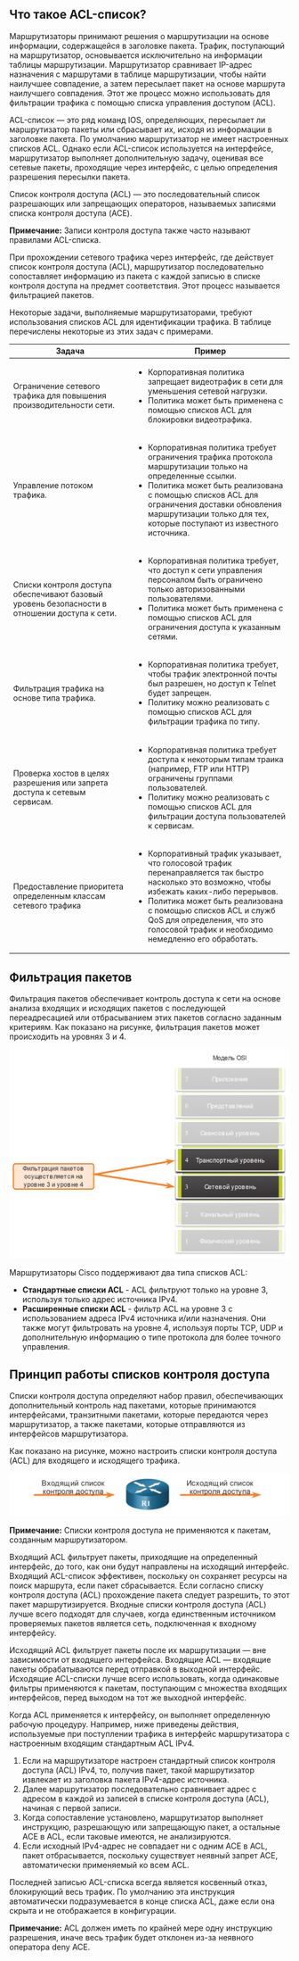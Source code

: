 <!-- 4.1.1 -->
## Что такое ACL-список?

Маршрутизаторы принимают решения о маршрутизации на основе информации, содержащейся в заголовке пакета. Трафик, поступающий на маршрутизатор, основывается исключительно на информации таблицы маршрутизации. Маршрутизатор сравнивает IP-адрес назначения с маршрутами в таблице маршрутизации, чтобы найти наилучшее совпадение, а затем пересылает пакет на основе маршрута наилучшего совпадения. Этот же процесс можно использовать для фильтрации трафика с помощью списка управления доступом (ACL).

ACL-список — это ряд команд IOS, определяющих, пересылает ли маршрутизатор пакеты или сбрасывает их, исходя из информации в заголовке пакета. По умолчанию маршрутизатор не имеет настроенных списков ACL. Однако если ACL-список используется на интерфейсе, маршрутизатор выполняет дополнительную задачу, оценивая все сетевые пакеты, проходящие через интерфейс, с целью определения разрешения пересылки пакета.

Список контроля доступа (ACL) — это последовательный список разрешающих или запрещающих операторов, называемых записями списка контроля доступа (ACE).

**Примечание:** Записи контроля доступа также часто называют правилами ACL-списка.

При прохождении сетевого трафика через интерфейс, где действует список контроля доступа (ACL), маршрутизатор последовательно сопоставляет информацию из пакета с каждой записью в списке контроля доступа на предмет соответствия. Этот процесс называется фильтрацией пакетов.

Некоторые задачи, выполняемые маршрутизаторами, требуют использования списков ACL для идентификации трафика. В таблице перечислены некоторые из этих задач с примерами.

| Задача | Пример |
| --- | --- |
| Ограничение сетевого трафика для повышения производительности сети. | <ul><li>Корпоративная политика запрещает видеотрафик в сети для уменьшения сетевой нагрузки.</li><li>Политика может быть применена с помощью списков ACL для блокировки видеотрафика. </li></ul> |
| Управление потоком трафика. | <ul><li>Корпоративная политика требует ограничения трафика протокола маршрутизации только на определенные ссылки.</li><li>Политика может быть реализована с помощью списков ACL для ограничения доставки обновления маршрутизации только для тех, которые поступают из известного источника.</li></ul> |
| Списки контроля доступа обеспечивают базовый уровень безопасности в отношении доступа к сети. | <ul><li>Корпоративная политика требует, что доступ к сети управления персоналом быть ограничено только авторизованными пользователями.</li><li>Политика может быть применена с помощью списков ACL для ограничения доступа к указанным сетями.</li></ul> |
| Фильтрация трафика на основе типа трафика. | <ul><li>Корпоративная политика требует, чтобы трафик электронной почты был разрешен, но доступ к Telnet будет запрещен.</li><li>Политику можно реализовать с помощью списков ACL для фильтрации трафика по типу.</li></ul> |
| Проверка хостов в целях разрешения или запрета доступа к сетевым сервисам. | <ul><li>Корпоративная политика требует доступа к некоторым типам траика (например, FTP или HTTP) ограничены группами пользователей.</li><li>Политику можно реализовать с помощью списков ACL для фильтрации доступа пользователей к сервисам.</li></ul> |
| Предоставление приоритета определенным классам сетевого трафика | <ul><li>Корпоративный трафик указывает, что голосовой трафик перенаправляется так быстро насколько это возможно, чтобы избежать каких-либо перерывов.</li><li>Политика может быть реализована с помощью списков ACL и служб QoS для определения, что это голосовой трафик и необходимо немедленно его обработать.</li></ul> |

<!-- 4.1.2 -->
## Фильтрация пакетов

Фильтрация пакетов обеспечивает контроль доступа к сети на основе анализа входящих и исходящих пакетов с последующей переадресацией или отбрасыванием этих пакетов согласно заданным критериям. Как показано на рисунке, фильтрация пакетов может происходить на уровнях 3 и 4.

![](./assets/4.1.2.png)
<!-- /courses/ensa-dl/ae8e8c82-34fd-11eb-ba19-f1886492e0e4/aeb415e6-34fd-11eb-ba19-f1886492e0e4/assets/c6077f52-1c46-11ea-af56-e368b99e9723.svg -->

Маршрутизаторы Cisco поддерживают два типа списков ACL:

* **Стандартные списки ACL** - ACL фильтруют только на уровне 3, используя только адрес источника IPv4.
* **Расширенные списки ACL** - фильтр ACL на уровне 3 с использованием адреса IPv4 источника и/или назначения. Они также могут фильтровать на уровне 4, используя порты TCP, UDP и дополнительную информацию о типе протокола для более точного управления.

<!-- 4.1.3 -->
## Принцип работы списков контроля доступа

Списки контроля доступа определяют набор правил, обеспечивающих дополнительный контроль над пакетами, которые принимаются интерфейсами, транзитными пакетами, которые передаются через маршрутизатор, а также пакетами, которые отправляются из интерфейсов маршрутизатора.

Как показано на рисунке, можно настроить списки контроля доступа (ACL) для входящего и исходящего трафика.

![](./assets/4.1.3.png)
<!-- /courses/ensa-dl/ae8e8c82-34fd-11eb-ba19-f1886492e0e4/aeb415e6-34fd-11eb-ba19-f1886492e0e4/assets/c60842a1-1c46-11ea-af56-e368b99e9723.svg -->

**Примечание:** Списки контроля доступа не применяются к пакетам, созданным маршрутизатором.

Входящий ACL фильтрует пакеты, приходящие на определенный интерфейс, до того, как они будут направлены на исходящий интерфейс. Входящий ACL-список эффективен, поскольку он сохраняет ресурсы на поиск маршрута, если пакет сбрасывается. Если согласно списку контроля доступа (ACL) прохождение пакета следует разрешить, то этот пакет маршрутизируется. Входные списки контроля доступа (ACL) лучше всего подходят для случаев, когда единственным источником проверяемых пакетов является сеть, подключенная к входному интерфейсу.

Исходящий ACL фильтрует пакеты после их маршрутизации — вне зависимости от входящего интерфейса. Входящие ACL — входящие пакеты обрабатываются перед отправкой в выходной интерфейс. Исходящие ACL-списки лучше всего использовать, когда одинаковые фильтры применяются к пакетам, поступающим с множества входящих интерфейсов, перед выходом на тот же выходной интерфейс.

Когда ACL применяется к интерфейсу, он выполняет определенную рабочую процедуру. Например, ниже приведены действия, используемые при поступлении трафика в интерфейс маршрутизатора с настроенным входящим стандартным ACL IPv4.

1.  Если на маршрутизаторе настроен стандартный список контроля доступа (ACL) IPv4, то, получив пакет, такой маршрутизатор извлекает из заголовка пакета IPv4-адрес источника.
2.  Далее маршрутизатор последовательно сравнивает адрес с адресом в каждой из записей в списке контроля доступа (ACL), начиная с первой записи.
3.  Когда сопоставление установлено, маршрутизатор выполняет инструкцию, разрешающую или запрещающую пакет, а остальные ACE в ACL, если таковые имеются, не анализируются.
4.  Если исходный IPv4-адрес не совпадает ни с одним ACE в ACL, пакет отбрасывается, поскольку существует неявный запрет ACE, автоматически применяемый ко всем ACL.

Последней записью ACL-списка всегда является косвенный отказ, блокирующий весь трафик. По умолчанию эта инструкция автоматически подразумевается в конце списка ACL, даже если она скрыта и не отображается в конфигурации.

**Примечание:** ACL должен иметь по крайней мере одну инструкцию разрешения, иначе весь трафик будет отклонен из-за неявного оператора deny ACE.



